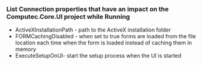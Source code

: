 ### List Connection properties that have an impact on the Computec.Core.UI project while Running
* ActiveXInstallationPath - path to the ActiveX installation folder 
* FORMCachingDisabled - when set to true forms are loaded from the file location each time when the form is loaded instead of caching them in memory
* ExecuteSetupOnUI- start the setup process when the UI is started 